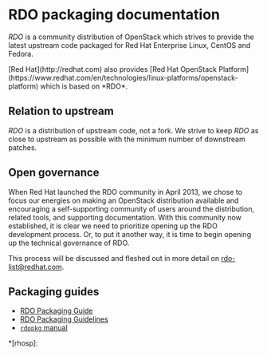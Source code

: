 # RDO packaging documentation

*RDO* is a community distribution of OpenStack which strives to provide the latest
upstream code packaged for Red Hat Enterprise Linux, CentOS and Fedora.


<div class="alert alert-info">
[Red Hat](http://redhat.com) also provides
[Red Hat OpenStack Platform](https://www.redhat.com/en/technologies/linux-platforms/openstack-platform)
which is based on *RDO*.
</div>

## Relation to upstream

*RDO* is a distribution of upstream code, not a fork. We strive to keep *RDO*
as close to upstream as possible with the minimum number of downstream patches.

## Open governance

When Red Hat launched the RDO community in April 2013, we chose to
focus our energies on making an OpenStack distribution available and
encouraging a self-supporting community of users around the
distribution, related tools, and supporting documentation. With this
community now established, it is clear we need to prioritize opening
up the RDO development process. Or, to put it another way, it is time
to begin opening up the technical governance of RDO.

This process will be discussed and fleshed out in more detail on
[rdo-list@redhat.com](https://www.redhat.com/mailman/listinfo/rdo-list).

## Packaging guides

* [RDO Packaging Guide](../rdo-packaging)
* [RDO Packaging Guidelines](../rdo-packaging-guidelines)
* [`rdopkg` manual](/packaging/rdopkg/rdopkg.1.html)

*[rhosp]: 
